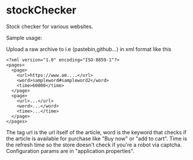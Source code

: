 # stockChecker
Stock checker for various websites.

Sample usage:

Upload a raw archive to i.e (pastebin,github...) in xml format like this
```
<?xml version="1.0" encoding="ISO-8859-1"?>  
<pages>  
  <page>
	<url>https://www.am....</url>
	<word>sampleword#sampleword2</word>
	<time>60000</time>
  </page>
  <page>
	<url>...</url>
	<word>...</word>
	<time>...</time>
  </page>
</pages>  
```
The tag url is the url itself of the article, word is the keyword that checks 
if the article is available for purchase like "Buy now" or "add to cart".
Time is the refresh time so the store doesn't check if you're a robot via captcha.
Configuration params are in "application.properties".
